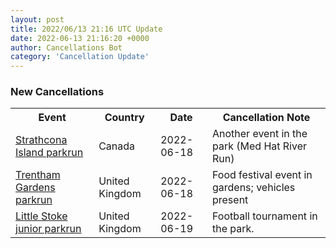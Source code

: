 ```yaml
---
layout: post
title: 2022/06/13 21:16 UTC Update
date: 2022-06-13 21:16:20 +0000
author: Cancellations Bot
category: 'Cancellation Update'
---
```


<h3>New Cancellations</h3>
<div class='hscrollable'>
<table style='width: 100%'>
    <tr>
        <th>Event</th>
        <th>Country</th>
        <th>Date</th>
        <th>Cancellation Note</th>
    </tr>
    <tr>
        <td><a href="https://www.parkrun.ca/strathconaisland">Strathcona Island parkrun</a></td>
        <td>Canada</td>
        <td>2022-06-18</td>
        <td>Another event in the park (Med Hat River Run)</td>
    </tr>
    <tr>
        <td><a href="https://www.parkrun.org.uk/trenthamgardens">Trentham Gardens parkrun</a></td>
        <td>United Kingdom</td>
        <td>2022-06-18</td>
        <td>Food festival event in gardens; vehicles present</td>
    </tr>
    <tr>
        <td><a href="https://www.parkrun.org.uk/littlestoke-juniors">Little Stoke junior parkrun</a></td>
        <td>United Kingdom</td>
        <td>2022-06-19</td>
        <td>Football tournament in the park.</td>
    </tr>
</table>
</div>
